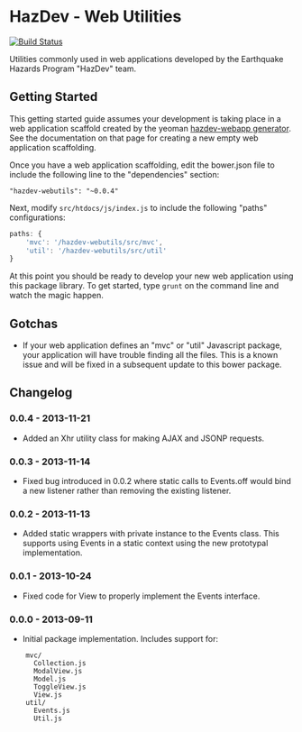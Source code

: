 HazDev - Web Utilities
======================

[![Build Status](https://api.travis-ci.org/usgs/hazdev-webutils.png?branch=master)](https://travis-ci.org/usgs/hazdev-webutils)

Utilities commonly used in web applications developed by the Earthquake Hazards
Program "HazDev" team.

Getting Started
---------------

This getting started guide assumes your development is taking place in a web
application scaffold created by the yeoman [hazdev-webapp
generator](https://github.com/emartinez-usgs/generator-hazdev-webapp). See the
documentation on that page for creating a new empty web application scaffolding.

Once you have a web application scaffolding, edit the bower.json file to
include the following line to the "dependencies" section:

`"hazdev-webutils": "~0.0.4"`

Next, modify `src/htdocs/js/index.js` to include the following "paths"
configurations:

``` javascript
paths: {
	'mvc': '/hazdev-webutils/src/mvc',
	'util': '/hazdev-webutils/src/util'
}
```

At this point you should be ready to develop your new web application using
this package library. To get started, type `grunt` on the command line and
watch the magic happen.

Gotchas
-------

 - If your web application defines an "mvc" or "util" Javascript package, your
application will have trouble finding all the files. This is a known issue and
will be fixed in a subsequent update to this bower package.

Changelog
---------

### 0.0.4 - 2013-11-21
 - Added an Xhr utility class for making AJAX and JSONP requests.

### 0.0.3 - 2013-11-14
 - Fixed bug introduced in 0.0.2 where static calls to Events.off would bind
   a new listener rather than removing the existing listener.

### 0.0.2 - 2013-11-13
 - Added static wrappers with private instance to the Events class. This
   supports using Events in a static context using the new prototypal
   implementation.

### 0.0.1 - 2013-10-24
 - Fixed code for View to properly implement the Events interface.

### 0.0.0 - 2013-09-11
 - Initial package implementation. Includes support for:

```
    mvc/
      Collection.js
      ModalView.js
      Model.js
      ToggleView.js
      View.js
    util/
      Events.js
      Util.js
```

